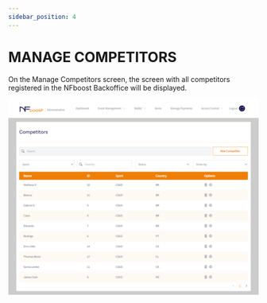```yaml
---
sidebar_position: 4
---
```


# MANAGE COMPETITORS

On the Manage Competitors screen, the screen with all competitors registered in the NFboost Backoffice will be displayed.

![1](/img/printcompetidor.png)
